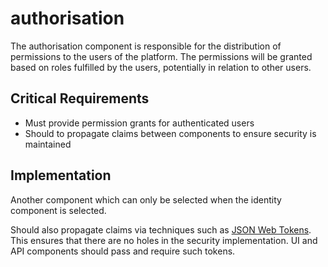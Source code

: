 # authorisation

The authorisation component is responsible for the distribution of permissions to the users of the platform. The permissions will be granted based on roles fulfilled by the users, potentially in relation to other users.

## Critical Requirements

* Must provide permission grants for authenticated users
* Should to propagate claims between components to ensure security is maintained

## Implementation

Another component which can only be selected when the identity component is selected.

Should also propagate claims via techniques such as [JSON Web Tokens](https://jwt.io/). This ensures that there are no holes in the security implementation. UI and API components should pass and require such tokens.

